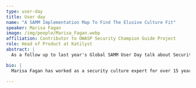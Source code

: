 ```yaml
---
type: user-day
title: User day
name: "A SAMM Implementation Map To Find The Elusive Culture Fit"
speaker: Marisa Fagan
image: /img/people/Marisa_Fagan.webp
affiliation: Contributor to OWASP Security Champion Guide Project
role: Head of Product at Katilyst
abstract: |
  As a follow up to last year's Global SAMM User Day talk about Security Culture, this talk will deep dive into the specific SAMM practices that have user implications and draw a map for how to deliver high marks in your SAMM maturity levels. Improving security practices requires tools, buy-in, and culture change. This talk will lead you to that last missing piece of the map to success!

bio: |
  Marisa Fagan has worked as a security culture expert for over 15 years building security champion programs and helping companies discover how to change their security culture. She currently serves as Head of Product at Katilyst, and previously worked at companies like Atlassian, Synopsys, and Salesforce. Over the years, she has created maturity action plans and done a couple BSIMMs. She lives in San Francisco, CA, USA. 

---
```

